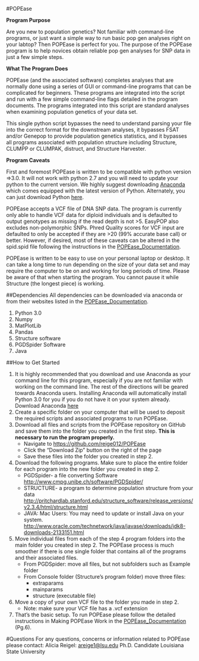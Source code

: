 #POPEase

**Program Purpose**

Are you new to population genetics? Not familiar with command-line programs, or
just want a simple way to run basic pop gen analyses right on your labtop?
Then POPEase is perfect for you. The purpose of the POPEase program is to help
novices obtain reliable pop gen analyses for SNP data in just a few simple steps.

**What The Program Does**

POPEase (and the associated software) completes analyses that are
normally done using a series of GUI or command-line programs that can be complicated
for beginners.  These programs are integrated into the script and run with a few
simple command-line flags detailed in the program documents. The programs integrated
into this script are standard analyses when examining population genetics of your
data set.

This single python script bypasses the need to understand parsing your file into
the correct format for the downstream analyses, it bypasses FSAT and/or Genepop to
provide population genetics statistics, and it bypasses all programs associated with
population structure including Structure, CLUMPP or CLUMPAK, distruct, and Structure
Harvester.

**Program Caveats**

First and foremost POPEase is written to be compatible with python version
=>3.0. It will not work with python 2.7 and you will need to update your python to the
current version. We highly suggest downloading [Anaconda](https://www.continuum.io/downloads) which
comes equipped with the latest version of Python. Alternately, you can just download Python [here](https://www.python.org/downloads/release/python-351/).

POPEase accepts a VCF file of DNA SNP data. The program is currently only
able to handle VCF data for diploid individuals and is defaulted to output
genotypes as missing if the read depth is not >5. EasyPOP also excludes
non-polymorphic SNPs. Phred Quality scores for VCF input are defaulted to only
be accepted if they are >20 (99% accurate base call) or better. However, if desired,
most of these caveats can be altered in the spid.spid file following the
instructions in the [POPEase_Documentation](https://github.com/reige012/POPEase/blob/master/POPEase_Documentation.pdf).

POPEase is written to be easy to use on your personal laptop or
desktop. It can take a long time to run depending on the size of your data set
and may require the computer to be on and working for long periods of time.
Please be aware of that when starting the program. You cannot pause it while
Structure (the longest piece) is working.

##Dependencies
All dependencies can be downloaded via anaconda or from their websites listed
in the [POPEase_Documentation](https://github.com/reige012/POPEase/blob/master/POPEase_Documentation.pdf).
1. Python 3.0
2. Numpy
3. MatPlotLib
4. Pandas
5. Structure software
6. PGDSpider Software
7. Java

##How to Get Started
1. It is highly recommended that you download and use Anaconda as your command line for this program, especially if you are not familiar with working on the command line.  The rest of the directions will be geared towards Anaconda users. Installing Anaconda will automatically install Python 3.0 for you if you do not have it on your system already. Download Anaconda [here](https://www.continuum.io/downloads)
2. Create a specific folder on your computer that will be used to deposit the required scripts and associated programs to run POPEase.
3. Download all files and scripts from the POPEase repository on GitHub and save them into the folder you created in the first step. **This is necessary to run the program properly.**
    * Navigate to https://github.com/reige012/POPEase
    * Click the “Download Zip” button on the right of the page
    * Save these files into the folder you created in step 2.
4. Download the following programs. Make sure to place the entire folder for each program into the new folder you created in step 2.
    * PGDSpider- a file converting Software  http://www.cmpg.unibe.ch/software/PGDSpider/
    * STRUCTURE- a program to determine population structure from your data        http://pritchardlab.stanford.edu/structure_software/release_versions/v2.3.4/html/structure.html
    * JAVA: Mac Users: You may need to update or install Java on your system. http://www.oracle.com/technetwork/java/javase/downloads/jdk8-downloads-2133151.html
5. Move individual files from each of the step 4 program folders into the main folder you created in step 2. The POPEase process is much smoother if there is one single folder that contains all of the programs and their associated files.
    * From PGDSpider: move all files, but not subfolders such as Example folder
    * From Console folder (Structure’s program folder) move three files:
        * extraparams
        * mainparams
        * structure (executable file)
6. Move a copy of your own VCF file to the folder you made in step 2.
    * Note: make sure your VCF file has a .vcf extension
7. That’s the basic setup. To run POPEase please follow the detailed instructions in Making POPEase Work in the [POPEase_Documentation](https://github.com/reige012/POPEase/blob/master/POPEase_Documentation.pdf) (Pg.6).

#Questions
For any questions, concerns or information related to POPEase please contact:
Alicia Reigel: areige1@lsu.edu
Ph.D. Candidate
Louisiana State University
